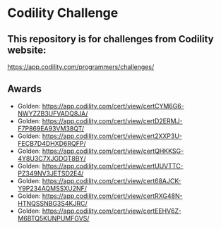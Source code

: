 # Codility Challenge
## This repository is for challenges from Codility website:
https://app.codility.com/programmers/challenges/

## Awards
- Golden: https://app.codility.com/cert/view/certCYM6G6-NWYZZB3UFVADQ8JA/
- Golden: https://app.codility.com/cert/view/certD2ERMJ-F7P869EA93VM38QT/
- Golden: https://app.codility.com/cert/view/cert2XXP3U-FECB7D4DHXD6RQFP/
- Golden: https://app.codility.com/cert/view/certQHKKSG-4Y8U3C7XJGDGT8BY/
- Golden: https://app.codility.com/cert/view/certUUVTTC-PZ349NV3JETSD2E4/
- Golden: https://app.codility.com/cert/view/cert68AJCK-Y9P234AQMSSXU2NF/
- Golden: https://app.codility.com/cert/view/certRXG48N-HTNQSSNBG3S4KJRC/
- Golden: https://app.codility.com/cert/view/certEEHV6Z-M6BTQ5KUNPUMFGVS/
